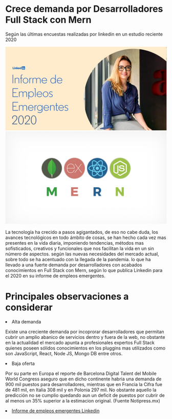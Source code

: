 <h1> Crece demanda por Desarrolladores Full Stack con Mern </h1>

<p> Según las últimas encuestas realizadas por linkedin en un estudio reciente 2020 </p>

<img src= "Empleos emergentes.png" />
<img src= "68747470733a2f2f626c6f672e6879706572696f6e6465762e636f6d2f77702d636f6e74656e742f75706c6f6164732f323031382f30392f426c6f672d41727469636c652d4d45524e2d537461636b2e6a7067.jpg"/><br>
<p> La tecnología ha crecido a pasos agigantados, de eso no cabe duda, los avances tecnológicos en todo ámbito de cosas, se han hecho cada vez mas presentes en la vida diaria, imponiendo tendencias, métodos mas sofisticados, creativos y funcionales que nos facilitan la vida en un sin número de aspectos. según las nuevas necesidades del mercado actual, sobre todo se ha acentuado con la llegada de la pandemia.
lo que ha llevado a una fuerte demanda por desarrolladores con acabados conocimientos en Full Stack con Mern, según lo que publica Linkedin para el 2020 en su informe de empleos emergentes.</p>

<h1> Principales observaciones a considerar </h1>

<li> Alta demanda
<P> Existe una creciente demanda por incoprorar desarrolladores que permitan cubrir un amplio abanico de servicios dentro y fuera de la web, no obstante en la actualidad el mercado apunta a profesionales expertos Full Stack quienes poseen sólidos conocimientos en los pluggins mas utilizados como son JavaScript, React, Node JS, Mongo DB entre otros. </p>
  

<li> Baja oferta
<p> Por su parte en Europa el reporte de Barcelona Digital Talent del Mobile World Congress aseguro que en dicho continente habria una demanda de 900 mil puestos para desarrolladores, mientras que en Francia la Cifra fue de 481 mil, en Italia 308 mil y en Polonia 297 mil.
  No obstante aquello la predicción no se cumplio quedando aun un deficit de puestos por cubrir de al menos un 35% superior a la estimacion original. (Fuente Notipress.mx)
  
  
<a href="https://business.linkedin.com/content/dam/me/business/en-us/talent-solutions/emerging-jobs-report/Informe-de-Empleos-Emergentes-Mexico-2020.pdf">
  
  
<li> Informe de empleos emergentes Linkedin
  
 
